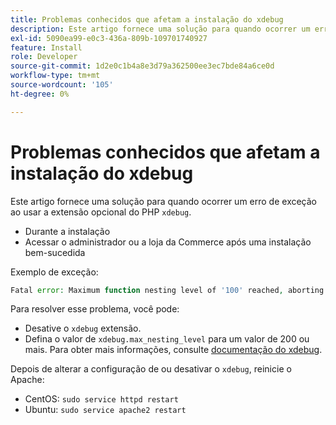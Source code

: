 ```yaml
---
title: Problemas conhecidos que afetam a instalação do xdebug
description: Este artigo fornece uma solução para quando ocorrer um erro de exceção ao usar a extensão opcional do PHP "xdebug".
exl-id: 5090ea99-e0c3-436a-809b-109701740927
feature: Install
role: Developer
source-git-commit: 1d2e0c1b4a8e3d79a362500ee3ec7bde84a6ce0d
workflow-type: tm+mt
source-wordcount: '105'
ht-degree: 0%

---
```


# Problemas conhecidos que afetam a instalação do xdebug

Este artigo fornece uma solução para quando ocorrer um erro de exceção ao usar a extensão opcional do PHP `xdebug`.

* Durante a instalação
* Acessar o administrador ou a loja da Commerce após uma instalação bem-sucedida

Exemplo de exceção:

```php
Fatal error: Maximum function nesting level of '100' reached, aborting!
```

Para resolver esse problema, você pode:

* Desative o `xdebug` extensão.
* Defina o valor de `xdebug.max_nesting_level` para um valor de 200 ou mais. Para obter mais informações, consulte [documentação do xdebug](http://xdebug.org/docs/basic#max_nesting_level).

Depois de alterar a configuração de ou desativar o `xdebug`, reinicie o Apache:

* CentOS: `sudo service httpd restart`
* Ubuntu: `sudo service apache2 restart`
